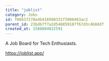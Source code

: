 ```yaml
---
title: "joblist"
category: Jobs
id: f06637278edb416998331f5908d63ac2
parent_id: 23bdb7f7a2d548859187f67d3c4b8ddf
created_at: 1588084022591
---
```


A Job Board for Tech Enthusiasts.

https://joblist.app/
                